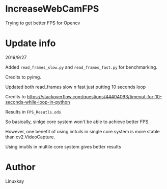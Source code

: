 # IncreaseWebCamFPS
Trying to get better FPS for Opencv

# Update info

2019/9/27 

Added `read_frames_slow.py` and `read_frames_fast.py` for benchmarking.

Credits to pyimg.

Updated both read_frames slow n fast just putting 10 seconds loop

Credits to https://stackoverflow.com/questions/44404093/timeout-for-10-seconds-while-loop-in-python

Results in `FPS_Resutls.ods`

So basically, sinlge core system won't be able to achieve better FPS.

However, one benefit of using imtuils in single core system is more stable than cv2.VideoCapture.

Using imutils in multile core system gives better results

# Author

Linuxkay
